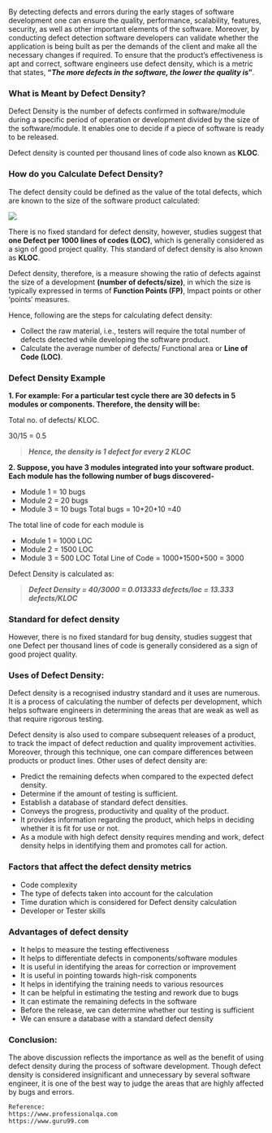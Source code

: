 By detecting defects and errors during the early stages of software development one can ensure the quality, performance, scalability, features, security, as well as other important elements of the software. Moreover, by conducting defect detection software developers can validate whether the application is being built as per the demands of the client and make all the necessary changes if required. To ensure that the product’s effectiveness is apt and correct, software engineers use defect density, which is a metric that states, **“*The more defects in the software, the lower the quality is*”**.

### What is Meant by Defect Density?
Defect Density is the number of defects confirmed in software/module during a specific period of operation or development divided by the size of the software/module. It enables one to decide if a piece of software is ready to be released.

Defect density is counted per thousand lines of code also known as **KLOC**.

### How do you Calculate Defect Density?
The defect density could be defined as the value of the total defects, which are known to the size of the software product calculated:


![](https://images.viblo.asia/35a3d2a6-2621-4cf1-916b-e22f31e03271.jpg)

There is no fixed standard for defect density, however, studies suggest that **one Defect per 1000 lines of codes (LOC)**, which is generally considered as a sign of good project quality. This standard of defect density is also known as **KLOC**. 

Defect density, therefore, is a measure showing the ratio of defects against the size of a development **(number of defects/size)**, in which the size is typically expressed in terms of **Function Points (FP)**, Impact points or other ‘points’ measures. 

Hence, following are the steps for calculating defect density:

* Collect the raw material, i.e., testers will require the total number of defects detected while developing the software product.
* Calculate the average number of defects/ Functional area or **Line of Code (LOC)**.

### Defect Density Example
**1. For example: For a particular test cycle there are 30 defects in 5 modules or components. Therefore, the density will be:**

Total no. of defects/ KLOC.

30/15 = 0.5

> ***Hence, the density is 1 defect for every 2 KLOC***

**2.  Suppose, you have 3 modules integrated into your software product. Each module has the following number of bugs discovered-**

* Module 1 = 10 bugs
* Module 2 = 20 bugs
* Module 3 = 10 bugs
Total bugs = 10+20+10 =40

The total line of code for each module is

* Module 1 = 1000 LOC
* Module 2 = 1500 LOC
* Module 3 = 500 LOC
Total Line of Code = 1000+1500+500 = 3000

Defect Density is calculated as:

> ***Defect Density = 40/3000 = 0.013333 defects/loc = 13.333 defects/KLOC***

### Standard for defect density
However, there is no fixed standard for bug density, studies suggest that one Defect per thousand lines of code is generally considered as a sign of good project quality.


### Uses of Defect Density:
Defect density is a recognised industry standard and it uses are numerous. It is a process of calculating the number of defects per development, which helps software engineers in determining the areas that are weak as well as that require rigorous testing.

Defect density is also used to compare subsequent releases of a product, to track the impact of defect reduction and quality improvement activities. Moreover, through this technique, one can compare differences between products or product lines. Other uses of defect density are:

* Predict the remaining defects when compared to the expected defect density.
* Determine if the amount of testing is sufficient.
* Establish a database of standard defect densities.
* Conveys the progress, productivity and quality of the product.
* It provides information regarding the product, which helps in deciding whether it is fit for use or not.
* As a module with high defect density requires mending and work, defect density helps in identifying them and promotes call for action.

### Factors that affect the defect density metrics

* Code complexity
* The type of defects taken into account for the calculation
* Time duration which is considered for Defect density calculation
* Developer or Tester skills
### Advantages of defect density
* It helps to measure the testing effectiveness
* It helps to differentiate defects in components/software modules
* It is useful in identifying the areas for correction or improvement
* It is useful in pointing towards high-risk components
* It helps in identifying the training needs to various resources
* It can be helpful in estimating the testing and rework due to bugs
* It can estimate the remaining defects in the software
* Before the release, we can determine whether our testing is sufficient
* We can ensure a database with a standard defect density


### Conclusion:
The above discussion reflects the importance as well as the benefit of using defect density during the process of software development. Though defect density is considered insignificant and unnecessary by several software engineer, it is one of the best way to judge the areas that are highly affected by bugs and errors.

```
Reference: 
https://www.professionalqa.com
https://www.guru99.com
```